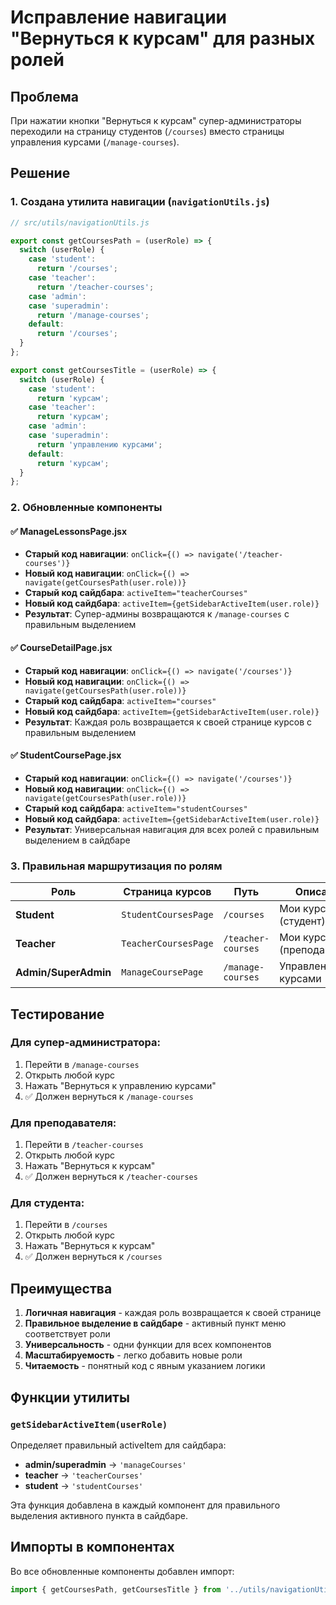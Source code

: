 # Исправление навигации "Вернуться к курсам" для разных ролей

## Проблема
При нажатии кнопки "Вернуться к курсам" супер-администраторы переходили на страницу студентов (`/courses`) вместо страницы управления курсами (`/manage-courses`).

## Решение

### 1. Создана утилита навигации (`navigationUtils.js`)

```javascript
// src/utils/navigationUtils.js

export const getCoursesPath = (userRole) => {
  switch (userRole) {
    case 'student':
      return '/courses';
    case 'teacher':
      return '/teacher-courses';
    case 'admin':
    case 'superadmin':
      return '/manage-courses';
    default:
      return '/courses';
  }
};

export const getCoursesTitle = (userRole) => {
  switch (userRole) {
    case 'student':
      return 'курсам';
    case 'teacher':
      return 'курсам';
    case 'admin':
    case 'superadmin':
      return 'управлению курсами';
    default:
      return 'курсам';
  }
};
```

### 2. Обновленные компоненты

#### ✅ ManageLessonsPage.jsx
- **Старый код навигации**: `onClick={() => navigate('/teacher-courses')}`
- **Новый код навигации**: `onClick={() => navigate(getCoursesPath(user.role))}`
- **Старый код сайдбара**: `activeItem="teacherCourses"`
- **Новый код сайдбара**: `activeItem={getSidebarActiveItem(user.role)}`
- **Результат**: Супер-админы возвращаются к `/manage-courses` с правильным выделением

#### ✅ CourseDetailPage.jsx
- **Старый код навигации**: `onClick={() => navigate('/courses')}`
- **Новый код навигации**: `onClick={() => navigate(getCoursesPath(user.role))}`
- **Старый код сайдбара**: `activeItem="courses"`
- **Новый код сайдбара**: `activeItem={getSidebarActiveItem(user.role)}`
- **Результат**: Каждая роль возвращается к своей странице курсов с правильным выделением

#### ✅ StudentCoursePage.jsx
- **Старый код навигации**: `onClick={() => navigate('/courses')}`
- **Новый код навигации**: `onClick={() => navigate(getCoursesPath(user.role))}`
- **Старый код сайдбара**: `activeItem="studentCourses"`
- **Новый код сайдбара**: `activeItem={getSidebarActiveItem(user.role)}`
- **Результат**: Универсальная навигация для всех ролей с правильным выделением в сайдбаре

### 3. Правильная маршрутизация по ролям

| Роль | Страница курсов | Путь | Описание |
|------|----------------|------|----------|
| **Student** | `StudentCoursesPage` | `/courses` | Мои курсы (студент) |
| **Teacher** | `TeacherCoursesPage` | `/teacher-courses` | Мои курсы (преподаватель) |
| **Admin/SuperAdmin** | `ManageCoursePage` | `/manage-courses` | Управление курсами |

## Тестирование

### Для супер-администратора:
1. Перейти в `/manage-courses`
2. Открыть любой курс
3. Нажать "Вернуться к управлению курсами"
4. ✅ Должен вернуться к `/manage-courses`

### Для преподавателя:
1. Перейти в `/teacher-courses`
2. Открыть любой курс
3. Нажать "Вернуться к курсам"
4. ✅ Должен вернуться к `/teacher-courses`

### Для студента:
1. Перейти в `/courses`
2. Открыть любой курс
3. Нажать "Вернуться к курсам"
4. ✅ Должен вернуться к `/courses`

## Преимущества

1. **Логичная навигация** - каждая роль возвращается к своей странице
2. **Правильное выделение в сайдбаре** - активный пункт меню соответствует роли
3. **Универсальность** - одни функции для всех компонентов  
4. **Масштабируемость** - легко добавить новые роли
5. **Читаемость** - понятный код с явным указанием логики

## Функции утилиты

### `getSidebarActiveItem(userRole)`
Определяет правильный activeItem для сайдбара:
- **admin/superadmin** → `'manageCourses'`
- **teacher** → `'teacherCourses'` 
- **student** → `'studentCourses'`

Эта функция добавлена в каждый компонент для правильного выделения активного пункта в сайдбаре.

## Импорты в компонентах

Во все обновленные компоненты добавлен импорт:
```javascript
import { getCoursesPath, getCoursesTitle } from '../utils/navigationUtils';
```
